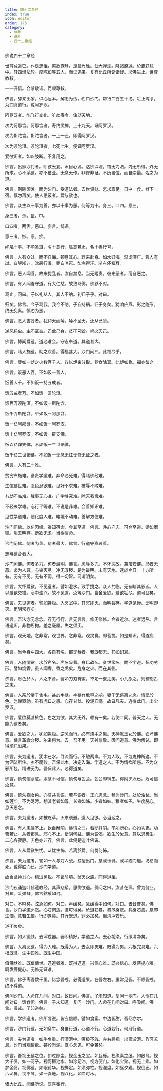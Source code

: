```yaml
---
title: 四十二章经
index: true
icon: editor
order: 175
category:
  - 佛藏
  - 藏外
  - 四十二章经
---
```


佛说四十二章经  

世尊成道已。作是思惟。离欲寂静。是最为胜。住大禅定。降诸魔道。於鹿野苑中。转四谛法轮。度陈如等五人。而证道果。复有比丘所说诸疑。求佛进止。世尊教敕。  

一一开悟。合掌敬诺。而顺尊敕。  

佛言。辞亲出家。识心达本。解无为法。名曰沙门。常行二百五十戒。进止清净。为四真道行。成阿罗汉。  

阿罗汉者。能飞行变化。旷劫寿命。住动天地。  

次为阿那含。阿那含者。寿终灵神。上十九天。证阿罗汉。  

次为斯陀含。斯陀含者。一上一还。即得阿罗汉。  

次为须陀洹。须陀洹者。七死七生。便证阿罗汉。  

爱欲断者。如四肢断。不复用之。  

佛言。出家沙门者。断欲去爱。识自心源。达佛深理。悟无为法。内无所得。外无所求。心不系道。亦不结业。无念无作。非修非证。不历诸位。而自崇最。名之为道。  

佛言。剃除须发。而为沙门。受道法者。去世资财。乞求取足。日中一食。树下一宿。慎勿再矣。使人愚蔽者。爱与欲也。  

佛言。众生以十事为善。亦以十事为恶。何等为十。身三。口四。意三。  

身三者。杀。盗。□。  

口四者。两舌。恶口。妄言。绮语。  

意三者。嫉。恚。痴。  

如是十事。不顺圣道。名十恶行。是恶若止。名十善行耳。  

佛言。人有众过。而不自悔。顿息其心。罪来赴身。如水归海。渐成深广。若人有过。自解知非。改恶行善。罪自消灭。如病得汗。渐有痊损耳。  

佛言。恶人闻善。故来扰乱者。汝自禁息。当无瞠责。彼来恶者。而自恶之。  

佛言。有人闻吾守道。行大仁慈。故致骂佛。佛默不对。  

骂止。问曰。子以礼从人。其人不纳。礼归子乎。对曰。  

归矣。佛言。今子骂我。我今不纳。子自持祸。归子身矣。犹响应声。影之随形。终无免离。慎勿为恶。  

佛言。恶人害贤者。犹仰天而唾。唾不至天。还从己堕。  

逆风扬尘。尘不至彼。还坌己身。贤不可毁。祸必灭己。  

佛言。博闻爱道。道必难会。守志奉道。其道甚大。  

佛言。睹人施道。助之欢善。得福甚大。沙门问曰。此福尽乎。  

佛言。譬如一炬之火数百千人。各以炬来分取。熟食除冥。此炬如故。福亦如之。  

佛言。饭恶人百。不如饭一善人。  

饭善人千。不如饭一持五戒者。  

饭五戒者万。不如饭一须陀洹。  

饭百万须陀洹。不如饭一斯陀含。  

饭千万斯陀含。不如饭一阿那含。  

饭一亿阿那含。不如饭一阿罗汉。  

饭十亿阿罗汉。不如饭一辟支佛。  

饭百亿辟支佛。不如饭一三世诸佛。  

饭千亿三世诸佛。不如饭一无念无住无修无证之者。  

佛言。人有二十难。  

贫穷布施难。豪贵学道难。弃命必死难。得睹佛经难。  

生值佛世难。忍色忍欲难。见好不求难。被辱不瞠难。  

有劫不临难。触事无心难。广学博究难。除灭我慢难。  

不轻未学难。心行平等难。不说是非难。会善知识难。  

见性学道难。随化度人难。睹境不动难。善解方便难。  

沙门问佛。以何因缘。得知宿命。会其至道。佛言。净心守志。可会至道。譬如磨镜。垢去明存。断欲无求。当得宿命。  

沙门问佛。何者为善。何者最大。佛言。行道守真者善。  

志与道合者大。  

沙门问佛。何者多力。何者最明。佛言。忍辱多力。不怀恶故。兼加安健。忍者无恶。必为人尊。心垢灭尽。净无瑕秽。是为最明。未有天地。逮於今日。十方所有。无有不见。无有不闻。得一切智。可谓明矣。  

佛言。大怀爱欲。不见道者。譬如澄水。致手搅之。众人共临。无有睹其影者。人以爱欲交错。心中浊兴。故不见道。汝等沙门。当舍爱欲。爱欲垢尽。道可见矣。  

佛言。夫见道者。譬如持炬。入冥室中。其冥即灭。而明独存。学道见谛。无明即灭。而明常存矣。  

佛言。吾法念无念念。行无行行。言无言言。修无修修。会者近尔。迷者远乎。言语道断。非物所拘。差之毫厘。失之须臾。  

佛言。观天地。念非常。观世界。念非常。观灵觉。即菩提。如是知识。得道疾矣。  

佛言。当今身中四大。各自有名。都无我者。我既都无。其如幻耳。  

佛言。人随情欲。求於声名。声名显著。身已故矣。贪世常名。而不学道。枉功劳形。譬如烧香。虽人闻香。香之烬矣。危身之火。而在其後。  

佛言。财色於人。人之不舍。譬如刀刃有蜜。不足一餐之美。小儿舔之。则有割舌之患。  

佛言。人系於妻子舍宅。甚於牢狱。牢狱有散释之期。妻子无远离之念。情爱於色。岂惮驱驰。虽有虎口之患。心存甘伏。投泥自溺。故曰凡夫。透得此门。出尘罗汉。  

佛言。爱欲莫甚於色。色之为欲。其大无外。赖有一矣。若使二同。普天之人。无能为道者矣。  

佛言。爱欲之人。犹如执炬。逆风而行。必有烧手之患。天神献玉女於佛。欲坏佛意。佛言革囊众秽。尔来何为。去。吾不用。天神愈敬。因问道意。佛为解说。即得须陀洹果。  

佛言。夫为道者。犹木在水。寻流而行。不触两岸。不为人取。不为鬼神所遮。不为洄流所住。亦不腐败。吾保此木。决定入海。学道之人。不为情欲所惑。不为众邪所娆。精进无为。吾保此人。必得道矣。  

佛言。慎勿信汝意。汝意不可信。慎勿与色会。色会即祸生。得阿罗汉已。乃可信汝意。  

佛言。慎勿视女色。亦莫共言语。若与语者。正心思念。我为沙门。处於浊世。当如莲华。不为泥污。想其老者如母。长者如姊。少者如妹。稚者如子。生度脱心。息灭恶念。  

佛言。夫为道者。如被乾草。火来须避。道人见欲。必当远之。  

佛言。有人患淫不止。欲自断阴。佛谓之曰。若断其阴。不如断心。心如功曹。功曹若止。从者都息。邪心不止。断阴何益。佛为说偈。欲生於汝意。意以思想生。二心各寂静。非色亦非行。佛言。此偈是迦叶佛说。  

佛言。人从爱欲生忧。从忧生怖。若离於爱。何忧何怖。  

佛言。夫为道者。譬如一人与万人战。挂铠出门。意或怯弱。或半路而退。或格而死。或得胜而还。沙门学道。  

应当坚持其心。精进勇锐。不畏前境。破灭众魔。而得道果。  

沙门夜诵迦叶佛遗教经。其声悲紧。思悔欲退。佛问之曰。汝昔在家。曾为何业。对曰。爱弹琴。佛言弦缓如何。  

对曰。不鸣矣。弦急如何。对曰。声缓矣。急缓得中如何。对曰。诸音普矣。佛言。沙门学道亦然。心若调适。道可得矣。於道若暴。暴即身疲。其身若疲。意即生恼。意若生恼。行即退矣。其行既退。罪必加矣。但清净安乐。  

道不失矣。  

佛言。如人锻铁。去滓成器。器即精好。学道之人。去心垢染。行即清净矣。  

佛言。人离恶道。得为人难。既得为人。去女即男难。既得为男。六根完具难。六根既具。生中国难。既生中国。  

值佛世难。既值佛世。遇道者难。既得遇道。兴信心难。既兴信心。发菩提心难。既发菩提心。无修无证难。  

佛言。佛子离吾数千里。忆念吾戒。必得道果。在吾左右。虽常见吾。不顺吾戒。终不得道。  

佛问沙门。人命在几间。对曰。数日间。佛言。子未知道。复问一沙门。人命在几间对曰。饭食间。佛言。子未知道。复问一沙门。人命在几间对曰。呼吸间。佛言。善哉。子知道矣。  

佛言。学佛道者。佛所言说。皆应信顺。譬如食蜜。中边皆甜。吾经亦尔。  

佛言。沙门行道。无如磨牛。身虽行道。心道不行。心道若行。何用行道。  

佛言。夫为道者。如牛负重。行深泥中。疲极不敢。左右顾视。出离淤泥。乃可苏息。沙门当观情欲。甚於淤泥。直心念道。可免苦矣。  

佛言。吾视王侯之位。如过隙尘。视金玉之宝。如瓦砾。视纨素之服。如敝帛。视大千界。如一诃子。视阿耨池水。如涂足油。视方便门。如化宝聚。视无上乘。如梦金帛。视佛道。如眼前华。视禅定。如须弥柱。视涅盘。如昼夕寤。视倒正。如六龙舞。视平等。如一真地。视兴化。如四时木。  

诸大比丘。闻佛所说。欢喜奉行。  
